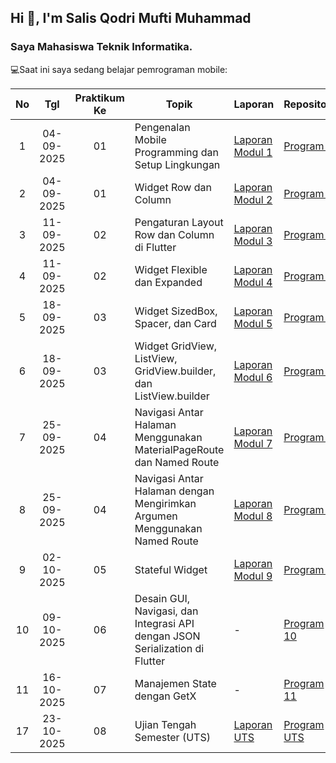 ## Hi 👋, I'm Salis Qodri Mufti Muhammad
### Saya Mahasiswa Teknik Informatika.

💻Saat ini saya sedang belajar pemrograman mobile:

|  No  | Tgl  | Praktikum Ke  | Topik  |  Laporan  |  Repository  |
|  :---:  |  :---:  |  :---:  |  ---  |  ---  |  ---  |
| 1  | 04-09-2025  |  01  | Pengenalan Mobile Programming dan Setup Lingkungan  | [Laporan Modul 1](https://docs.google.com/document/d/1w_NjtFCcSaL6QQwWF5-CJ4YByil0_wCu/edit?usp=sharing&ouid=105548416676952962475&rtpof=true&sd=true "Laporan Modul 1")  | [Program 1](https://github.com/SalisQodriMM/prakmobilem1 "Program 1")  |
| 2  | 04-09-2025  |  01  | Widget Row dan Column  | [Laporan Modul 2](https://docs.google.com/document/d/19scXQrfaInYWtmuhl5pIiMvjq6ckdAY8/edit?usp=sharing&ouid=105548416676952962475&rtpof=true&sd=true "Laporan Modul 2")  | [Program 2](https://github.com/SalisQodriMM/PrakMobileM2 "Program 2")  |
|  3  | 11-09-2025  | 02  | 	Pengaturan Layout Row dan Column di Flutter  |  [Laporan Modul 3](https://docs.google.com/document/d/1rRrJpvcAwhoiVI5MtY0qiLzdzR7E1-Yo/edit?usp=sharing&ouid=105548416676952962475&rtpof=true&sd=true "Laporan Modul 3")  |  [Program 3](https://github.com/SalisQodriMM/PrakMobileM3 "Program 3")  |
|  4  | 11-09-2025  | 02  | 	Widget Flexible dan Expanded  |  [Laporan Modul 4](https://docs.google.com/document/d/1W-HHOcuoc5XrT1TXbCgguDiZ69TeWGIZ/edit?usp=sharing&ouid=105548416676952962475&rtpof=true&sd=true "Laporan Modul 4")  |  [Program 4](https://github.com/SalisQodriMM/PrakMobileM4 "Program 4")  |
|  5  |  18-09-2025  |  03  |  Widget SizedBox, Spacer, dan Card  |  [Laporan Modul 5](https://docs.google.com/document/d/1-GNqObcfdcti0_t3qd4sA5Rqkxuxe8jF/edit?usp=sharing&ouid=105548416676952962475&rtpof=true&sd=true "Laporan Modul 5")  |  [Program 5](https://github.com/SalisQodriMM/PrakMobileM5 "Program 5")  |
|  6  |  18-09-2025  |  03  |  Widget GridView, ListView, GridView.builder, dan ListView.builder  |  [Laporan Modul 6](https://docs.google.com/document/d/1mvmIsYayqTmSxH6rJMRh3BSsHTmn9nrk/edit?usp=sharing&ouid=105548416676952962475&rtpof=true&sd=true "Laporan Modul 6")  |  [Program 6](https://github.com/SalisQodriMM/PrakMobileM6 "Program 6")  |
|  7  |  25-09-2025  |  04  |  Navigasi Antar Halaman Menggunakan MaterialPageRoute dan Named Route  |  [Laporan Modul 7](https://docs.google.com/document/d/1ImKburJoFYqwM2UL7cKxaTQNA87AZ2ri/edit?usp=sharing&ouid=105548416676952962475&rtpof=true&sd=true "Laporan Modul 7")  |  [Program 7](https://github.com/SalisQodriMM/PrakMobileM7 "Program 7")  |
|  8  |  25-09-2025  |  04  |  Navigasi Antar Halaman dengan Mengirimkan Argumen Menggunakan Named Route  |  [Laporan Modul 8](https://docs.google.com/document/d/1MjWuMwB6ovHupTjSG2Na6XVkOB3BIlEd/edit?usp=sharing&ouid=105548416676952962475&rtpof=true&sd=true "Laporan Modul 8")  |  [Program 8](https://github.com/SalisQodriMM/PrakMobileM8 "Program 8")  |
|  9  |  02-10-2025  |  05  |  Stateful Widget  |  [Laporan Modul 9](https://docs.google.com/document/d/1kgU9wBsoEr58H395hARsX7zWuzdvFPfg/edit?usp=sharing&ouid=105548416676952962475&rtpof=true&sd=true "Laporan Modul 9")  |  [Program 9](https://github.com/SalisQodriMM/tasbih_app_m9 "Program 9")  |
|  10  |  09-10-2025  |  06  |  Desain GUI, Navigasi, dan Integrasi API dengan JSON Serialization di Flutter  |  -  |  [Program 10](https://github.com/SalisQodriMM/game_app_prakmobilem10 "Program 10")  |
|  11  |  16-10-2025  |  07  |  Manajemen State dengan GetX  |  -  |  [Program 11](https://github.com/SalisQodriMM/tasbih_getx_m11 "Program 11")  |
|  17  |  23-10-2025  |  08  |  Ujian Tengah Semester (UTS)  |  [Laporan UTS](https://drive.google.com/file/d/1KAdPyKMp2BeyzarGMAkBbSnjLwjnp60C/view?usp=drive_link "Laporan UTS")  |  [Program UTS](https://github.com/SalisQodriMM/project_uts_app "Program UTS")  |
